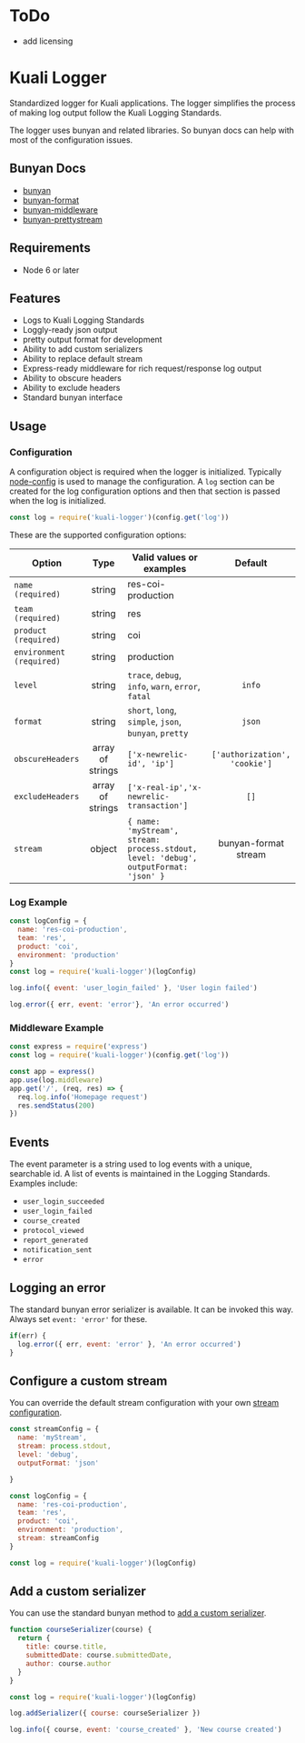 # ToDo
* add licensing

# Kuali Logger

Standardized logger for Kuali applications. The logger simplifies the process of making log output follow the Kuali Logging Standards.

The logger uses bunyan and related libraries. So bunyan docs can help with most of the configuration issues.

## Bunyan Docs
* [bunyan](https://github.com/trentm/node-bunyan)
* [bunyan-format](https://github.com/thlorenz/bunyan-format)
* [bunyan-middleware](https://github.com/tellnes/bunyan-middleware)
* [bunyan-prettystream](https://github.com/mrrama/node-bunyan-prettystream)

## Requirements
* Node 6 or later

## Features
* Logs to Kuali Logging Standards
* Loggly-ready json output
* pretty output format for development
* Ability to add custom serializers
* Ability to replace default stream
* Express-ready middleware for rich request/response log output
* Ability to obscure headers
* Ability to exclude headers
* Standard bunyan interface

## Usage

### Configuration
A configuration object is required when the logger is initialized. Typically [node-config](https://github.com/lorenwest/node-config) is used to manage the configuration. A `log` section can be created for the log configuration options and then that section is passed when the log is initialized.

```js
const log = require('kuali-logger')(config.get('log'))
```

These are the supported configuration options:

| Option | Type | Valid values or examples | Default |
| --- | :---: | --- | :---: |
| `name (required)` | string | res-coi-production | |
| `team (required)` | string | res | |
| `product (required)` | string | coi | |
| `environment (required)` | string | production | |
| `level` | string | `trace`, `debug`, `info`, `warn`, `error`, `fatal` | `info` |
| `format` | string | `short`, `long`, `simple`, `json`, `bunyan`, `pretty` | `json` |
| `obscureHeaders` | array of strings | `['x-newrelic-id', 'ip']` | `['authorization', 'cookie']` |
| `excludeHeaders` | array of strings | `['x-real-ip','x-newrelic-transaction']` | `[]` |
| `stream` | object |  ```{ name: 'myStream', stream: process.stdout, level: 'debug', outputFormat: 'json' }```  | bunyan-format stream |

### Log Example

```js
const logConfig = {
  name: 'res-coi-production',
  team: 'res',
  product: 'coi',
  environment: 'production'
}
const log = require('kuali-logger')(logConfig)

log.info({ event: 'user_login_failed' }, 'User login failed')

log.error({ err, event: 'error'}, 'An error occurred')
```

### Middleware Example
```js
const express = require('express')
const log = require('kuali-logger')(config.get('log'))

const app = express()
app.use(log.middleware)
app.get('/', (req, res) => {
  req.log.info('Homepage request')
  res.sendStatus(200)
})
```

## Events
The event parameter is a string used to log events with a unique, searchable id. A list of events is maintained in the Logging Standards. Examples include:
* `user_login_succeeded`
* `user_login_failed`
* `course_created`
* `protocol_viewed`
* `report_generated`
* `notification_sent`
* `error`

## Logging an error
The standard bunyan error serializer is available. It can be invoked this way. Always set `event: 'error'` for these.

```js
if(err) {
  log.error({ err, event: 'error' }, 'An error occurred')
}
```

## Configure a custom stream
You can override the default stream configuration with your own [stream configuration](https://github.com/trentm/node-bunyan#streams).

```js
const streamConfig = {
  name: 'myStream',
  stream: process.stdout,
  level: 'debug',
  outputFormat: 'json'

}

const logConfig = {
  name: 'res-coi-production',
  team: 'res',
  product: 'coi',
  environment: 'production',
  stream: streamConfig
}

const log = require('kuali-logger')(logConfig)
```

## Add a custom serializer
You can use the standard bunyan method to [add a custom serializer](https://github.com/trentm/node-bunyan#serializers).


```js
function courseSerializer(course) {
  return {
    title: course.title,
    submittedDate: course.submittedDate,
    author: course.author
  }
}

const log = require('kuali-logger')(logConfig)

log.addSerializer({ course: courseSerializer })

log.info({ course, event: 'course_created' }, 'New course created')
```
